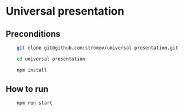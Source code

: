 # Universal presentation

## Preconditions

```bash
    git clone git@github.com:stromov/universal-presentation.git

    cd universal-presentation

    npm install
```

## How to run

```bash
    npm run start
```

